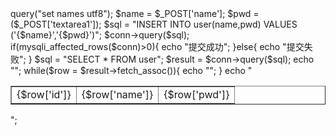<?php
/**
 * Created by PhpStorm.
 * User: lan
 * Date: 16/12/27
 * Time: 下午7:42
 */
header("Content-Type: text/html;charset=utf-8");
$conn = @mysqli_connect("localhost","root","","html5-7");//@符号是阻止报错信息
if (!$conn) {
    die("连接失败！");
}

$conn->query("set names utf8");

$name = $_POST['name'];
$pwd = ($_POST['textarea1']);

$sql = "INSERT INTO user(name,pwd) VALUES ('{$name}','{$pwd}')";
$conn->query($sql);
if(mysqli_affected_rows($conn)>0){
    echo "提交成功";
}else{
    echo "提交失败";
}

$sql = "SELECT * FROM user";
$result = $conn->query($sql);
echo "<table border=1>";
while($row = $result->fetch_assoc()){
    echo "<tr>
        <td>{$row['id']}</td>
        <td>{$row['name']}</td>
        <td>{$row['pwd']}</td>
       </tr>";
}

echo "</table>";
